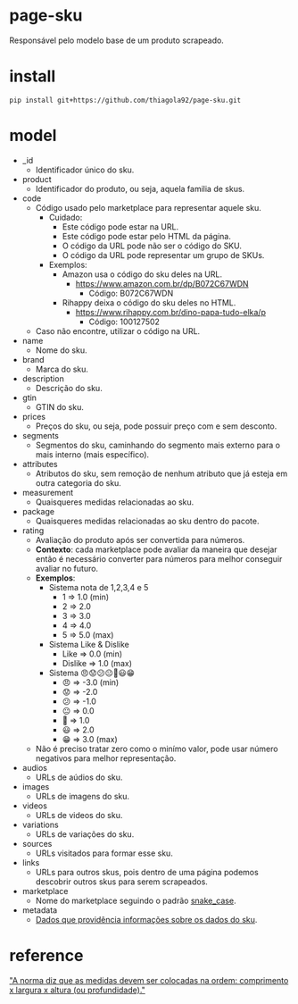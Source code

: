 # page-sku
Responsável pelo modelo base de um produto scrapeado.  

# install
`pip install git+https://github.com/thiagola92/page-sku.git`  

# model
* _id
    * Identificador único do sku.
* product
    * Identificador do produto, ou seja, aquela familia de skus.
* code
    * Código usado pelo marketplace para representar aquele sku.
        * Cuidado:
            * Este código pode estar na URL.
            * Este código pode estar pelo HTML da página.
            * O código da URL pode não ser o código do SKU.
            * O código da URL pode representar um grupo de SKUs.
        * Exemplos:
            * Amazon usa o código do sku deles na URL.  
                * https://www.amazon.com.br/dp/B072C67WDN
                    * Código: B072C67WDN
            * Rihappy deixa o código do sku deles no HTML.
                * https://www.rihappy.com.br/dino-papa-tudo-elka/p
                    * Código: 100127502
    * Caso não encontre, utilizar o código na URL.
* name
    * Nome do sku.
* brand
    * Marca do sku.
* description
    * Descrição do sku.
* gtin
    * GTIN do sku.
* prices
    * Preços do sku, ou seja, pode possuir preço com e sem desconto.
* segments
    * Segmentos do sku, caminhando do segmento mais externo para o mais interno (mais específico).
* attributes
    * Atributos do sku, sem remoção de nenhum atributo que já esteja em outra categoria do sku.
* measurement
    * Quaisqueres medidas relacionadas ao sku.
* package
    * Quaisqueres medidas relacionadas ao sku dentro do pacote.
* rating
    * Avaliação do produto após ser convertida para números.
    * **Contexto**: cada marketplace pode avaliar da maneira que desejar então é necessário converter para números para melhor conseguir avaliar no futuro.
    * **Exemplos**:
        * Sistema nota de 1,2,3,4 e 5
            * 1 => 1.0 (min)
            * 2 => 2.0
            * 3 => 3.0
            * 4 => 4.0
            * 5 => 5.0 (max)
        * Sistema Like & Dislike
            * Like => 0.0 (min)
            * Dislike => 1.0 (max)
        * Sistema 😠😟😕😐🙂😃😁
            * 😠 => -3.0 (min)
            * 😟 => -2.0
            * 😕 => -1.0
            * 😐 => 0.0
            * 🙂 => 1.0
            * 😃 => 2.0
            * 😁 => 3.0 (max)
    * Não é preciso tratar zero como o minímo valor, pode usar número negativos para melhor representação.
* audios
    * URLs de aúdios do sku.
* images
    * URLs de imagens do sku.
* videos
    * URLs de videos do sku.
* variations
    * URLs de variações do sku.
* sources
    * URLs visitados para formar esse sku.
* links
    * URLs para outros skus, pois dentro de uma página podemos descobrir outros skus para serem scrapeados.
* marketplace
    * Nome do marketplace seguindo o padrão [snake_case](https://en.wikipedia.org/wiki/Snake_case).
* metadata
    * [Dados que providência informações sobre os dados do sku](https://en.wikipedia.org/wiki/Metadata).

# reference

["A norma diz que as medidas devem ser colocadas na ordem: comprimento x largura x altura (ou profundidade)."](https://www.diferenca.com/comprimento-largura-e-altura/#:~:text=A%20norma%20diz%20que%20as,x%20altura%20(ou%20profundidade).)